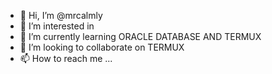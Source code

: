 - 👋 Hi, I’m @mrcalmly
- 👀 I’m interested in 
- 🌱 I’m currently learning ORACLE DATABASE AND TERMUX
- 💞️ I’m looking to collaborate on TERMUX
- 📫 How to reach me ...

<!---
mrcalmly/mrcalmly is a ✨ special ✨ repository because its `README.md` (this file) appears on your GitHub profile.
You can click the Preview link to take a look at your changes.
--->
